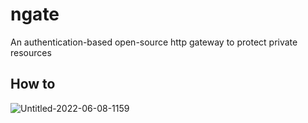 # ngate

An authentication-based open-source http gateway to protect private resources

## How to


![Untitled-2022-06-08-1159](https://user-images.githubusercontent.com/59437/174267039-4f0737ec-bdcb-4e0d-9839-3c106918e225.png)
